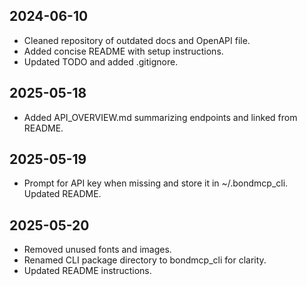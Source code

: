 ## 2024-06-10
- Cleaned repository of outdated docs and OpenAPI file.
- Added concise README with setup instructions.
- Updated TODO and added .gitignore.

## 2025-05-18
- Added API_OVERVIEW.md summarizing endpoints and linked from README.

## 2025-05-19
- Prompt for API key when missing and store it in ~/.bondmcp_cli. Updated README.

## 2025-05-20
- Removed unused fonts and images.
- Renamed CLI package directory to bondmcp_cli for clarity.
- Updated README instructions.
